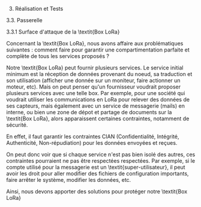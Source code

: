 3. Réalisation et Tests
       
3.3. Passerelle

3.3.1 Surface d'attaque de la \textit{Box LoRa}

Concernant la \textit{Box LoRa}, nous avons affaire aux problématiques suivantes : comment faire pour garantir une compartimentation parfaite et complète de tous les services proposés ? 

Notre \textit{Box LoRa} peut fournir plusieurs services. Le service initial minimum est la réception de données provenant du noeud, sa traduction et son utilisation (afficher une donnée sur un moniteur, faire actionner un moteur, etc). Mais on peut penser qu'un fournisseur voudrait proposer plusieurs services avec une telle box. Par exemple, pour une société qui voudrait utiliser les communications en LoRa pour relever des données de ses capteurs, mais également avec un service de messagerie (mails) en interne, ou bien une zone de dépot et partage de documents sur la \textit{Box LoRa}, alors apparaissent certaines contraintes, notamment de sécurité.

En effet, il faut garantir les contraintes CIAN (Confidentialité, Intégrité, Authenticité, Non-répudiation) pour les données envoyées et reçues.

On peut donc voir que si chaque service n'est pas bien isolé des autres, ces contraintes pourraient ne pas être respectées respectées. Par exemple, si le compte utilisé pour la messagerie est un \textit{super-utilisateur}, il peut avoir les droit pour aller modifier des fichiers de configuration importants, faire arrêter le système, modifier les données, etc.

Ainsi, nous devons apporter des solutions pour protéger notre \textit{Box LoRa}

